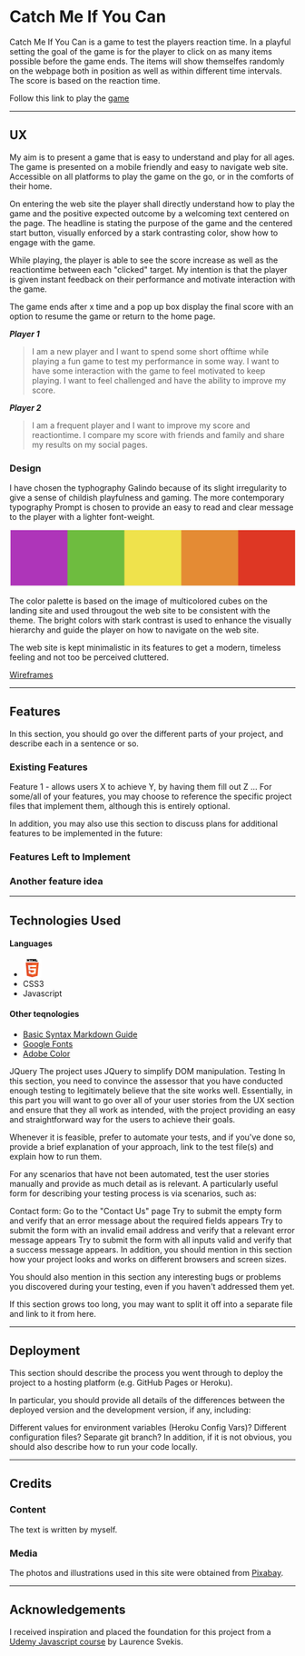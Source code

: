 # Catch Me If You Can
Catch Me If You Can is a game to test the players reaction time.  In a playful setting the goal of the game is for the player to 
click on as many items possible before the game ends. The items will show themselfes randomly on the webpage both in position 
as well as within different time intervals. The score is based on the reaction time.

Follow this link to play the [game](link)

---
## UX
My aim is to present a game that is easy to understand and play for all ages. The game is presented on a mobile friendly and easy to 
navigate web site. Accessible on all platforms to play the game on the go, or in the comforts of their home.

On entering the web site the player shall directly understand how to play the game and the positive expected outcome by a welcoming text
 centered on the page. The headline is stating the purpose of the game and the centered start button, visually enforced by a stark 
 contrasting color, show how to engage with the game.

 While playing, the player is able to see the score increase as well as the reactiontime between each "clicked" target. My intention is that 
 the player is given instant feedback on their performance and motivate interaction with the game.

 The game ends after x time and a pop up box display the final score with an option to resume the game or return to the home page.

***Player 1***
 > I am a new player and I want to spend some short offtime while playing a fun game to test my performance in some way. I want to have some
 > interaction with the game to feel motivated to keep playing. I want to feel challenged and have the ability to improve my score.

***Player 2***
 > I am a frequent player and I want to improve my score and reactiontime. I compare my score with friends and family and share my results
 > on my social pages.

### Design 
I have chosen the typhography Galindo because of its slight irregularity to give a sense of childish playfulness and gaming. The more 
contemporary typography Prompt is chosen to provide an easy to read and clear message to the player with a lighter font-weight.

![Color scheme](assets/images/color-scheme.png)

The color palette is based on the image of multicolored cubes on the landing site and used througout the web site to be consistent with the theme.
The bright colors with stark contrast is used to enhance the visually hierarchy and guide the player on how to navigate on the web site.

The web site is kept minimalistic in its features to get a modern, timeless feeling and not too be perceived cluttered.


[Wireframes](assets/resources/reaction-game_ms2.pdf)

---
## Features
In this section, you should go over the different parts of your project, and describe each in a sentence or so.

### Existing Features
Feature 1 - allows users X to achieve Y, by having them fill out Z
...
For some/all of your features, you may choose to reference the specific project files that implement them, although this is entirely optional.

In addition, you may also use this section to discuss plans for additional features to be implemented in the future:

### Features Left to Implement
### Another feature idea
---
## Technologies Used

#### Languages
- ![HTML5 Icon](assets/images/HTML5_Logo_32.png)
- CSS3
- Javascript
#### Other teqnologies
- [Basic Syntax Markdown Guide](https://www.markdownguide.org/basic-syntax/#unordered-lists)
- [Google Fonts](https://fonts.google.com/)
- [Adobe Color](https://color.adobe.com/sv/create/color-wheel)


JQuery
The project uses JQuery to simplify DOM manipulation.
Testing
In this section, you need to convince the assessor that you have conducted enough testing to legitimately believe that the site works well. Essentially, in this part you will want to go over all of your user stories from the UX section and ensure that they all work as intended, with the project providing an easy and straightforward way for the users to achieve their goals.

Whenever it is feasible, prefer to automate your tests, and if you've done so, provide a brief explanation of your approach, link to the test file(s) and explain how to run them.

For any scenarios that have not been automated, test the user stories manually and provide as much detail as is relevant. A particularly useful form for describing your testing process is via scenarios, such as:

Contact form:
Go to the "Contact Us" page
Try to submit the empty form and verify that an error message about the required fields appears
Try to submit the form with an invalid email address and verify that a relevant error message appears
Try to submit the form with all inputs valid and verify that a success message appears.
In addition, you should mention in this section how your project looks and works on different browsers and screen sizes.

You should also mention in this section any interesting bugs or problems you discovered during your testing, even if you haven't addressed them yet.

If this section grows too long, you may want to split it off into a separate file and link to it from here.

---
## Deployment

This section should describe the process you went through to deploy the project to a hosting platform (e.g. GitHub Pages or Heroku).

In particular, you should provide all details of the differences between the deployed version and the development version, if any, including:

Different values for environment variables (Heroku Config Vars)?
Different configuration files?
Separate git branch?
In addition, if it is not obvious, you should also describe how to run your code locally.

---
## Credits
### Content
The text is written by myself.
### Media
The photos and illustrations used in this site were obtained from [Pixabay](https://pixabay.com/).

---
## Acknowledgements
I received inspiration and placed the foundation for this project from a 
[Udemy Javascript course](https://www.udemy.com/course/javascript-training/) by Laurence Svekis.